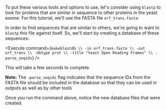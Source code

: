 <script>
import Link from "$components/Link.svelte";
import Image from "$components/Image.svelte";
import Execute from "$components/Execute.svelte";
</script>

To put these various tools and options to use, let's consider using `blastp` to look for proteins that are similar in sequence to other proteins in the yeast exome. For this tutorial, we'll use the FASTA file `orf_trans.fasta`:

<Execute command="head orf_trans.fasta" />

In order to find sequences that are similar to others, we're going to want to `blastp` this file against itself. So, we'll start by creating a database of these sequences:

<Execute command={`makeblastdb \\ -in orf_trans.fasta \\ -out orf_trans \\ -dbtype prot \\ -title "Yeast Open Reading Frames" \\ -parse_seqids`} />

This will take a few seconds to complete.

**Note:** The `-parse_seqids` flag indicates that the sequence IDs from the FASTA file should be included in the database so that they can be used in outputs as well as by other tools

Once you run the command above, notice the new database files that were created:

<Execute command="ls -l" />

